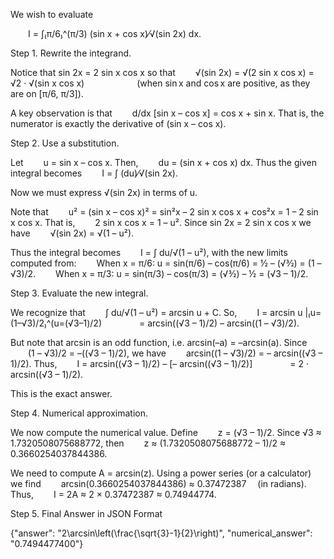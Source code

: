 We wish to evaluate

  I = ∫₍π/6₎^(π/3) (sin x + cos x)⁄√(sin 2x) dx.

Step 1. Rewrite the integrand.

Notice that sin 2x = 2 sin x cos x so that
  √(sin 2x) = √(2 sin x cos x) = √2 · √(sin x cos x)      (when sin x and cos x are positive, as they are on [π/6, π/3]).

A key observation is that
  d/dx [sin x – cos x] = cos x + sin x.
That is, the numerator is exactly the derivative of (sin x – cos x).

Step 2. Use a substitution.

Let
  u = sin x – cos x.
Then,
  du = (sin x + cos x) dx.
Thus the given integral becomes
  I = ∫ (du)⁄√(sin 2x).

Now we must express √(sin 2x) in terms of u.

Note that
  u² = (sin x – cos x)² = sin²x – 2 sin x cos x + cos²x = 1 – 2 sin x cos x.
That is,
  2 sin x cos x = 1 – u².
Since sin 2x = 2 sin x cos x we have
  √(sin 2x) = √(1 – u²).

Thus the integral becomes
  I = ∫ du/√(1 – u²),
with the new limits computed from:
  When x = π/6: u = sin(π/6) – cos(π/6) = ½ – (√3⁄2) = (1 – √3)/2.
  When x = π/3: u = sin(π/3) – cos(π/3) = (√3⁄2) – ½ = (√3 – 1)/2.

Step 3. Evaluate the new integral.

We recognize that
  ∫ du/√(1 – u²) = arcsin u + C.
So,
  I = arcsin u |₍u=(1–√3)/2₎^(u=(√3–1)/2)
    = arcsin((√3 – 1)/2) – arcsin((1 – √3)/2).

But note that arcsin is an odd function, i.e. arcsin(–a) = –arcsin(a). Since
  (1 – √3)/2 = –((√3 – 1)/2),
we have
  arcsin((1 – √3)/2) = – arcsin((√3 – 1)/2).
Thus,
  I = arcsin((√3 – 1)/2) – [– arcsin((√3 – 1)/2)]
    = 2 · arcsin((√3 – 1)/2).

This is the exact answer.

Step 4. Numerical approximation.

We now compute the numerical value. Define
  z = (√3 – 1)/2.
Since √3 ≈ 1.7320508075688772, then
  z ≈ (1.7320508075688772 – 1)/2 ≈ 0.3660254037844386.

We need to compute A = arcsin(z). Using a power series (or a calculator) we find
  arcsin(0.3660254037844386) ≈ 0.37472387  (in radians).
Thus,
  I = 2A ≈ 2 × 0.37472387 ≈ 0.74944774.

Step 5. Final Answer in JSON Format

{"answer": "2\\arcsin\\left(\\frac{\\sqrt{3}-1}{2}\\right)", "numerical_answer": "0.7494477400"}